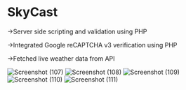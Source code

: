# SkyCast
->Server side scripting and validation using PHP

->Integrated Google reCAPTCHA v3 verification using PHP

->Fetched live weather data from API

![Screenshot (107)](https://github.com/Mustansir-M/PSSkyCast/assets/102173635/c191016f-7489-498d-9881-285188718b0e)
![Screenshot (108)](https://github.com/Mustansir-M/PSSkyCast/assets/102173635/b9d17fde-2fec-4fca-9e25-34a25acc94dd)
![Screenshot (109)](https://github.com/Mustansir-M/PSSkyCast/assets/102173635/e2ede4b7-4d6f-4bab-b38b-3e66ea1af685)
![Screenshot (110)](https://github.com/Mustansir-M/PSSkyCast/assets/102173635/4bbbc4c6-dda5-4e46-ab01-c269eafd633c)
![Screenshot (111)](https://github.com/Mustansir-M/PSSkyCast/assets/102173635/1a67d9a4-c4b2-4671-88e9-f92e828a2568)

